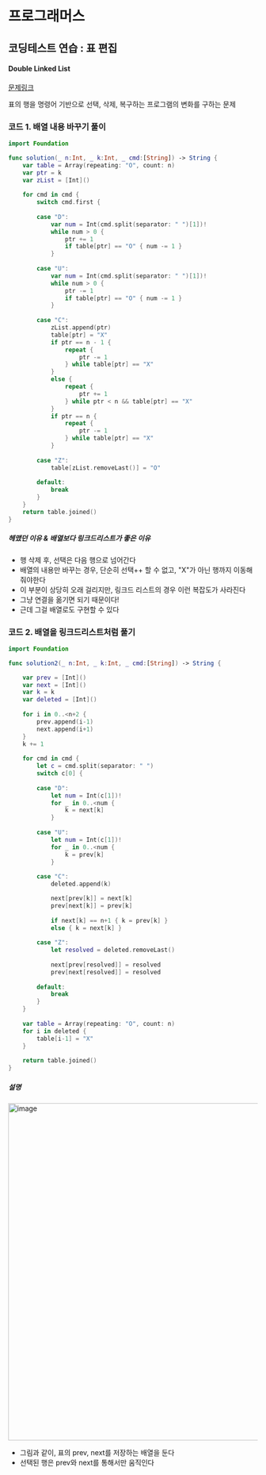 # 프로그래머스

## 코딩테스트 연습 :  표 편집
#### Double Linked List

[문제링크](https://programmers.co.kr/learn/courses/30/lessons/81303?language=swift#)

 표의 행을 명령어 기반으로 선택, 삭제, 복구하는 프로그램의 변화를 구하는 문제


### 코드 1. 배열 내용 바꾸기 풀이


```swift
import Foundation

func solution(_ n:Int, _ k:Int, _ cmd:[String]) -> String {
    var table = Array(repeating: "O", count: n)
    var ptr = k
    var zList = [Int]()
    
    for cmd in cmd {
        switch cmd.first {
        
        case "D":
            var num = Int(cmd.split(separator: " ")[1])!
            while num > 0 {
                ptr += 1
                if table[ptr] == "O" { num -= 1 }
            }
            
        case "U":
            var num = Int(cmd.split(separator: " ")[1])!
            while num > 0 {
                ptr -= 1
                if table[ptr] == "O" { num -= 1 }
            }
            
        case "C":
            zList.append(ptr)
            table[ptr] = "X"
            if ptr == n - 1 {
                repeat {
                    ptr -= 1
                } while table[ptr] == "X"
            }
            else {
                repeat {
                    ptr += 1
                } while ptr < n && table[ptr] == "X"
            }
            if ptr == n {
                repeat {
                    ptr -= 1
                } while table[ptr] == "X"
            }
            
        case "Z":
            table[zList.removeLast()] = "O"
            
        default:
            break
        }
    }
    return table.joined()
}
```

##### 헤맸던 이유 & 배열보다 링크드리스트가 좋은 이유
- 행 삭제 후, 선택은 다음 행으로 넘어간다
- 배열의 내용만 바꾸는 경우, 단순히 선택++ 할 수 없고, "X"가 아닌 행까지 이동해줘야한다
- 이 부분이 상당히 오래 걸리지만, 링크드 리스트의 경우 이런 복잡도가 사라진다
- 그냥 연결을 옮기면 되기 때문이다!
- 근데 그걸 배열로도 구현할 수 있다




### 코드 2. 배열을 링크드리스트처럼 풀기

```swift
import Foundation

func solution2(_ n:Int, _ k:Int, _ cmd:[String]) -> String {

    var prev = [Int]()
    var next = [Int]()
    var k = k
    var deleted = [Int]()
    
    for i in 0..<n+2 {
        prev.append(i-1)
        next.append(i+1)
    }
    k += 1
    
    for cmd in cmd {
        let c = cmd.split(separator: " ")
        switch c[0] {
        
        case "D":
            let num = Int(c[1])!
            for _ in 0..<num {
                k = next[k]
            }
            
        case "U":
            let num = Int(c[1])!
            for _ in 0..<num {
                k = prev[k]
            }
            
        case "C":
            deleted.append(k)

            next[prev[k]] = next[k]
            prev[next[k]] = prev[k]
            
            if next[k] == n+1 { k = prev[k] }
            else { k = next[k] }
            
        case "Z":
            let resolved = deleted.removeLast()
            
            next[prev[resolved]] = resolved
            prev[next[resolved]] = resolved
            
        default:
            break
        }
    }
    
    var table = Array(repeating: "O", count: n)
    for i in deleted {
        table[i-1] = "X"
    }
    
    return table.joined()
}
```


##### 설명

<img width="680" alt="image" src="https://user-images.githubusercontent.com/73650994/127010553-9437f1c1-07ad-444c-9fa4-2ddaf87ab3f5.png">

- 그림과 같이, 표의 prev, next를 저장하는 배열을 둔다
- 선택된 행은 prev와 next를 통해서만 움직인다


